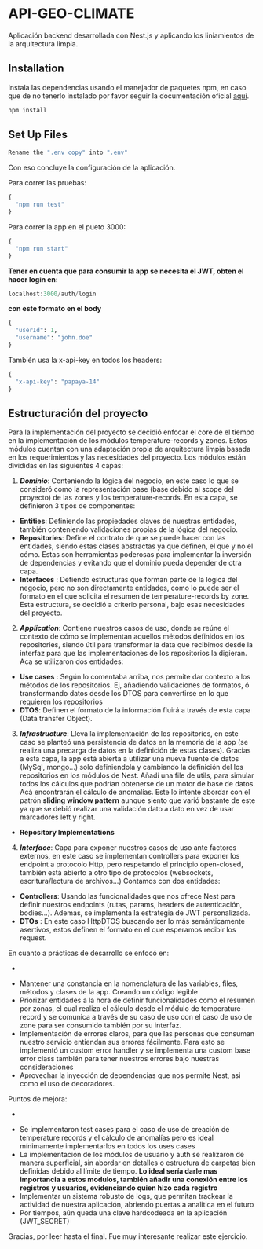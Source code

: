 # API-GEO-CLIMATE

Aplicación backend desarrollada con Nest.js y aplicando los liniamientos de la arquitectura limpia.

## Installation

Instala las dependencias usando el manejador de paquetes npm, en caso que de no tenerlo instalado por favor seguir la documentación oficial [aqui](https://docs.npmjs.com/downloading-and-installing-node-js-and-npm).

```bash
npm install
```

## Set Up Files

```python
Rename the ".env copy" into ".env"
```

Con eso concluye la configuración de la aplicación.

Para correr las pruebas:

```python
{
  "npm run test"
}
```

Para correr la app en el pueto 3000:

```python
{
  "npm run start"
}
```

**Tener en cuenta que para consumir la app se necesita el JWT, obten el hacer login en:**

```python
localhost:3000/auth/login
```

**con este formato en el body**

```python
{
  "userId": 1,
  "username": "john.doe"
}
```

También usa la x-api-key en todos los headers:

```python
{
  "x-api-key": "papaya-14"
}
```

## Estructuración del proyecto

Para la implementación del proyecto se decidió enfocar el core de el tiempo en la implementación de los módulos temperature-records y zones. Estos módulos cuentan con una adaptación propia de arquitectura limpia basada en los requerimientos y las necesidades del proyecto. Los módulos están divididas en las siguientes 4 capas:

1. **_Dominio_**: Conteniendo la lógica del negocio, en este caso lo que se consideró como la representación base (base debido al scope del proyecto) de las zones y los temperature-records. En esta capa, se definieron 3 tipos de componentes:

- **Entities**: Definiendo las propiedades claves de nuestras entidades, también conteniendo validaciones propias de la lógica del negocio.
- **Repositories**: Define el contrato de que se puede hacer con las entidades, siendo estas clases abstractas ya que definen, el que y no el cómo. Estas son herramientas poderosas para implementar la inversión de dependencias y evitando que el dominio pueda depender de otra capa.
- **Interfaces** : Defiendo estructuras que forman parte de la lógica del negocio, pero no son directamente entidades, como lo puede ser el formato en el que solicita el resumen de temperature-records by zone. Esta estructura, se decidió a criterio personal, bajo esas necesidades del proyecto.

2. **_Application_**: Contiene nuestros casos de uso, donde se reúne el contexto de cómo se implementan aquellos métodos definidos en los repositories, siendo útil para transformar la data que recibimos desde la interfaz para que las implementaciones de los repositorios la digieran. Aca se utilizaron dos entidades:

- **Use cases** : Según lo comentaba arriba, nos permite dar contexto a los métodos de los repositorios. Ej, añadiendo validaciones de formatos, ó transformando datos desde los DTOS para convertirse en lo que requieren los repositorios
- **DTOS**: Definen el formato de la información fluirá a través de esta capa (Data transfer Object).

3. **_Infrastructure_**: Lleva la implementación de los repositories, en este caso se planteó una persistencia de datos en la memoria de la app (se realiza una precarga de datos en la definición de estas clases). Gracias a esta capa, la app está abierta a utilizar una nueva fuente de datos (MySql, mongo...) solo definiendola y cambiando la definición del los repositorios en los módulos de Nest. Añadí una file de utils, para simular todos los cálculos que podrían obtenerse de un motor de base de datos. Acá encontrarán el cálculo de anomalías. Este lo intente abordar con el patrón **sliding window pattern** aunque siento que varió bastante de este ya que se debió realizar una validación dato a dato en vez de usar marcadores left y right.

- **Repository Implementations**

4. **_Interface_**: Capa para exponer nuestros casos de uso ante factores externos, en este caso se implementan controllers para exponer los endpoint a protocolo Http, pero respetando el principio open-closed, también está abierto a otro tipo de protocolos (websockets, escritura/lectura de archivos...) Contamos con dos entidades:

- **Controllers**: Usando las funcionalidades que nos ofrece Nest para definir nuestros endpoints (rutas, params, headers de autenticación, bodies...). Ademas, se implementa la estrategia de JWT personalizada.
- **DTOs** : En este caso HttpDTOS buscando ser lo más semánticamente asertivos, estos definen el formato en el que esperamos recibir los request.

En cuanto a prácticas de desarrollo se enfocó en:

-

* Mantener una constancia en la nomenclatura de las variables, files, métodos y clases de la app. Creando un código legible
* Priorizar entidades a la hora de definir funcionalidades como el resumen por zonas, el cual realiza el cálculo desde el módulo de temperature-record y se comunica a través de su caso de uso con el caso de uso de zone para ser consumido también por su interfaz.
* Implementación de errores claros, para que las personas que consuman nuestro servicio entiendan sus errores fácilmente. Para esto se implementó un custom error handler y se implementa una custom base error class también para tener nuestros errores bajo nuestras consideraciones
* Aprovechar la inyección de dependencias que nos permite Nest, asi como el uso de decoradores.

Puntos de mejora:

-

* Se implementaron test cases para el caso de uso de creación de temperature records y el cálculo de anomalías pero es ideal mínimamente implementarlos en todos los uses cases
* La implementación de los módulos de usuario y auth se realizaron de manera superficial, sin abordar en detalles o estructura de carpetas bien definidas debido al límite de tiempo. **Lo ideal sería darle mas importancia a estos modulos, también añadir una conexión entre los registros y usuarios, evidenciando quien hizo cada registro**
* Implementar un sistema robusto de logs, que permitan trackear la actividad de nuestra aplicación, abriendo puertas a analitica en el futuro
* Por tiempos, aún queda una clave hardcodeada en la aplicación (JWT_SECRET)

Gracias, por leer hasta el final. Fue muy interesante realizar este ejercicio.
